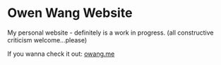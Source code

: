 # Owen Wang Website

My personal website - definitely is a work in progress. (all constructive criticism welcome...please)

If you wanna check it out: [owang.me](www.owang.me)
